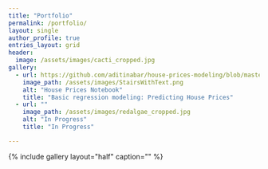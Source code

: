 ```yaml
---
title: "Portfolio"
permalink: /portfolio/
layout: single
author_profile: true
entries_layout: grid
header:
  image: /assets/images/cacti_cropped.jpg
gallery:
  - url: https://github.com/aditinabar/house-prices-modeling/blob/master/Predicting%20House%20Prices.ipynb
    image_path: /assets/images/StairsWithText.png
    alt: "House Prices Notebook"
    title: "Basic regression modeling: Predicting House Prices"
  - url: ""
    image_path: /assets/images/redalgae_cropped.jpg
    alt: "In Progress"
    title: "In Progress"

---
```


{% include gallery layout="half" caption="" %}


<!--
- url: https://github.com/aditinabar/covid-19-data
  image_path: /assets/images/self.jpg
  alt: "House Prices Notebook"
  title: "Basic regression modeling: Predicting House Prices"
- url: https://github.com/aditinabar/house-prices-modeling/blob/develop/Predicting%20House%20Prices.ipynb
  image_path: /assets/images/graptopetalum_scaled.jpg
  alt: "House Prices Notebook"
  title: "Basic regression modeling: Predicting House Prices"
  -->

